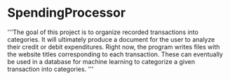 # SpendingProcessor
'''The goal of this project is to organize recorded transactions into categories. It will ultimately produce a 
document for the user to analyze their credit or debit expenditures. Right now, the program writes files with 
the website titles corresponding to each transaction. These can eventually be used in a database for machine learning 
to categorize a given transaction into categories.  '''
